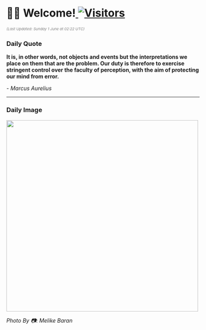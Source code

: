 <h1>👋🏽 Welcome!<a href="https://github.com/OmitNomis/"> <img src="https://visitor-badge.laobi.icu/badge?page_id=OmitNomis" alt="Visitors"></a></h1>

<i><p style="font-size: 0.6rem; color:gray">(Last Updated: Sunday 1 June at 02:22 UTC)</p></i>

<h3> Daily Quote </h3>
<b><p>It is, in other words, not objects and events but the interpretations we place on them that are the problem. Our duty is therefore to exercise stringent control over the faculty of perception, with the aim of protecting our mind from error.</p></b>
<i><caption style="font-size: 0.8rem; color:gray;">- Marcus Aurelius</caption></i>


<hr>

<h3>Daily Image</h3>
<a href="https://images.pexels.com/photos/32298629/pexels-photo-32298629.jpeg" target="_blank"><img style="height:500px;" src="https://images.pexels.com/photos/32298629/pexels-photo-32298629.jpeg"/></a>

<i><caption style="font-size: 0.8rem; color:gray;"> Photo By 📷: Melike Baran</caption></i>

